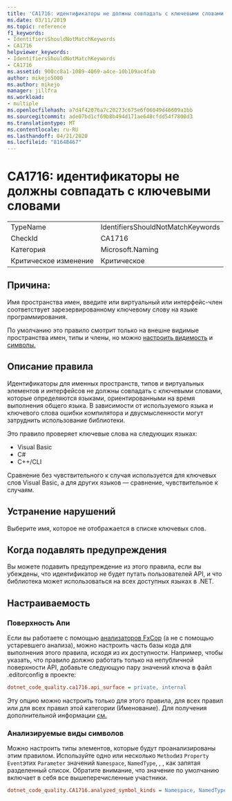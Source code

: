 ```yaml
---
title: 'CA1716: идентификаторы не должны совпадать с ключевыми словами'
ms.date: 03/11/2019
ms.topic: reference
f1_keywords:
- IdentifiersShouldNotMatchKeywords
- CA1716
helpviewer_keywords:
- IdentifiersShouldNotMatchKeywords
- CA1716
ms.assetid: 900cc8a1-1089-4069-a4ce-10b109ac4fab
author: mikejo5000
ms.author: mikejo
manager: jillfra
ms.workload:
- multiple
ms.openlocfilehash: a7d4f42076a7c20273c675e6f06049d46609a1bb
ms.sourcegitcommit: ade07bd1cf69b8b494d171ae648cfdd54f7800d3
ms.translationtype: MT
ms.contentlocale: ru-RU
ms.lasthandoff: 04/21/2020
ms.locfileid: "81648467"
---
```

# <a name="ca1716-identifiers-should-not-match-keywords"></a>CA1716: идентификаторы не должны совпадать с ключевыми словами

|||
|-|-|
|TypeName|IdentifiersShouldNotMatchKeywords|
|CheckId|CA1716|
|Категория|Microsoft.Naming|
|Критическое изменение|Критическое|

## <a name="cause"></a>Причина:

Имя пространства имен, введите или виртуальный или интерфейс-член соответствует зарезервированному ключевому слову на языке программирования.

По умолчанию это правило смотрит только на внешне видимые пространства имен, типы и члены, но можно [настроить видимость](#api-surface) и [символы.](#analyzed-symbol-kinds)

## <a name="rule-description"></a>Описание правила

Идентификаторы для именных пространств, типов и виртуальных элементов и интерфейсов не должны совпадать с ключевыми словами, которые определяются языками, ориентированными на время выполнения общего языка. В зависимости от используемого языка и ключевого слова ошибки компилятора и двусмысленности могут затруднить использование библиотеки.

Это правило проверяет ключевые слова на следующих языках:

- Visual Basic
- C#
- C++/CLI

Сравнение без чувствительного к случая используется для ключевых слов Visual Basic, а для других языков — сравнение, чувствительное к случаям.

## <a name="how-to-fix-violations"></a>Устранение нарушений

Выберите имя, которое не отображается в списке ключевых слов.

## <a name="when-to-suppress-warnings"></a>Когда подавлять предупреждения

Вы можете подавить предупреждение из этого правила, если вы убеждены, что идентификатор не будет путать пользователей API, и что библиотека может использоваться на всех доступных языках в .NET.

## <a name="configurability"></a>Настраиваемость

### <a name="api-surface"></a>Поверхность Апи

Если вы работаете с помощью [анализаторов FxCop](install-fxcop-analyzers.md) (а не с помощью устаревшего анализа), можно настроить часть базы кода для выполнения этого правила, исходя из их доступности. Например, чтобы указать, что правило должно работать только на непубличной поверхности API, добавьте следующую пару значений ключа в файл .editorconfig в проекте:

```ini
dotnet_code_quality.ca1716.api_surface = private, internal
```

Эту опцию можно настроить только для этого правила, для всех правил или для всех правил этой категории (Именование). Для получения дополнительной информации [см.](configure-fxcop-analyzers.md)

### <a name="analyzed-symbol-kinds"></a>Анализируемые виды символов

Можно настроить типы элементов, которые будут проанализированы этим правилом. Используйте одно или несколько `Method`из `Property` `Event`этих `Parameter` значений `Namespace`, `NamedType`, , , как запятая разделенный список. Обратите внимание, что значение по умолчанию включает в себя все вышеперечисленные участники.

```ini
dotnet_code_quality.CA1716.analyzed_symbol_kinds = Namespace, NamedType, Method, Property, Event
```

